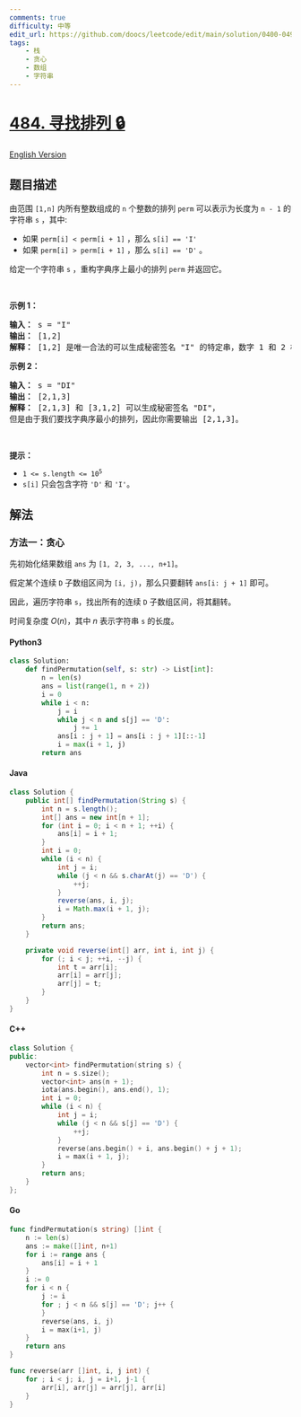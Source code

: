 ```yaml
---
comments: true
difficulty: 中等
edit_url: https://github.com/doocs/leetcode/edit/main/solution/0400-0499/0484.Find%20Permutation/README.md
tags:
    - 栈
    - 贪心
    - 数组
    - 字符串
---
```


<!-- problem:start -->

# [484. 寻找排列 🔒](https://leetcode.cn/problems/find-permutation)

[English Version](/solution/0400-0499/0484.Find%20Permutation/README_EN.md)

## 题目描述

<!-- description:start -->

<p>由范围 <code>[1,n]</code> 内所有整数组成的 <code>n</code> 个整数的排列&nbsp;<code>perm</code>&nbsp;可以表示为长度为 <code>n - 1</code> 的字符串 <code>s</code> ，其中:</p>

<ul>
	<li>如果 <code>perm[i] &lt; perm[i + 1]</code> ，那么 <code>s[i] == 'I'</code></li>
	<li>如果&nbsp;<code>perm[i] &gt; perm[i + 1]</code>&nbsp;，那么 <code>s[i] == 'D'</code>&nbsp;。</li>
</ul>

<p>给定一个字符串 <code>s</code> ，重构字典序上最小的排列&nbsp;<code>perm</code>&nbsp;并返回它。</p>

<p>&nbsp;</p>

<p><strong>示例 1：</strong></p>

<pre>
<strong>输入：</strong> s = "I"
<strong>输出：</strong> [1,2]
<strong>解释：</strong> [1,2] 是唯一合法的可以生成秘密签名 "I" 的特定串，数字 1 和 2 构成递增关系。
</pre>

<p><strong>示例 2：</strong></p>

<pre>
<strong>输入：</strong> s = "DI"
<strong>输出：</strong> [2,1,3]
<strong>解释：</strong> [2,1,3] 和 [3,1,2] 可以生成秘密签名 "DI"，
但是由于我们要找字典序最小的排列，因此你需要输出 [2,1,3]。</pre>

<p>&nbsp;</p>

<p><strong>提示：</strong></p>

<ul>
	<li><code>1 &lt;= s.length &lt;= 10<sup>5</sup></code></li>
	<li><code>s[i]</code>&nbsp;只会包含字符 <code>'D'</code> 和 <code>'I'</code>。</li>
</ul>

<!-- description:end -->

## 解法

<!-- solution:start -->

### 方法一：贪心

先初始化结果数组 `ans` 为 `[1, 2, 3, ..., n+1]`。

假定某个连续 `D` 子数组区间为 `[i, j)`，那么只要翻转 `ans[i: j + 1]` 即可。

因此，遍历字符串 `s`，找出所有的连续 `D` 子数组区间，将其翻转。

时间复杂度 $O(n)$，其中 $n$ 表示字符串 `s` 的长度。

<!-- tabs:start -->

#### Python3

```python
class Solution:
    def findPermutation(self, s: str) -> List[int]:
        n = len(s)
        ans = list(range(1, n + 2))
        i = 0
        while i < n:
            j = i
            while j < n and s[j] == 'D':
                j += 1
            ans[i : j + 1] = ans[i : j + 1][::-1]
            i = max(i + 1, j)
        return ans
```

#### Java

```java
class Solution {
    public int[] findPermutation(String s) {
        int n = s.length();
        int[] ans = new int[n + 1];
        for (int i = 0; i < n + 1; ++i) {
            ans[i] = i + 1;
        }
        int i = 0;
        while (i < n) {
            int j = i;
            while (j < n && s.charAt(j) == 'D') {
                ++j;
            }
            reverse(ans, i, j);
            i = Math.max(i + 1, j);
        }
        return ans;
    }

    private void reverse(int[] arr, int i, int j) {
        for (; i < j; ++i, --j) {
            int t = arr[i];
            arr[i] = arr[j];
            arr[j] = t;
        }
    }
}
```

#### C++

```cpp
class Solution {
public:
    vector<int> findPermutation(string s) {
        int n = s.size();
        vector<int> ans(n + 1);
        iota(ans.begin(), ans.end(), 1);
        int i = 0;
        while (i < n) {
            int j = i;
            while (j < n && s[j] == 'D') {
                ++j;
            }
            reverse(ans.begin() + i, ans.begin() + j + 1);
            i = max(i + 1, j);
        }
        return ans;
    }
};
```

#### Go

```go
func findPermutation(s string) []int {
	n := len(s)
	ans := make([]int, n+1)
	for i := range ans {
		ans[i] = i + 1
	}
	i := 0
	for i < n {
		j := i
		for ; j < n && s[j] == 'D'; j++ {
		}
		reverse(ans, i, j)
		i = max(i+1, j)
	}
	return ans
}

func reverse(arr []int, i, j int) {
	for ; i < j; i, j = i+1, j-1 {
		arr[i], arr[j] = arr[j], arr[i]
	}
}
```

<!-- tabs:end -->

<!-- solution:end -->

<!-- problem:end -->
